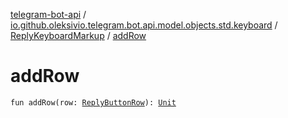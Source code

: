 [telegram-bot-api](../../index.md) / [io.github.oleksivio.telegram.bot.api.model.objects.std.keyboard](../index.md) / [ReplyKeyboardMarkup](index.md) / [addRow](./add-row.md)

# addRow

`fun addRow(row: `[`ReplyButtonRow`](../../io.github.oleksivio.telegram.bot.api.model.objects.std.keyboard.row/-reply-button-row/index.md)`): `[`Unit`](https://kotlinlang.org/api/latest/jvm/stdlib/kotlin/-unit/index.html)